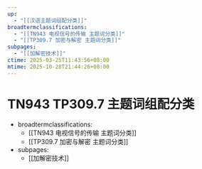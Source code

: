 ```yaml
---
up:
  - "[[汉语主题词组配分类]]"
broadtermclassifications:
  - "[[TN943 电视信号的传输 主题词分类]]"
  - "[[TP309.7 加密与解密 主题词分类]]"
subpages:
  - "[[加解密技术]]"
ctime: 2025-03-25T11:43:56+08:00
mtime: 2025-10-28T21:44:26+08:00
---
```


# TN943 TP309.7 主题词组配分类

- broadtermclassifications:
	- [[TN943 电视信号的传输 主题词分类]]
	- [[TP309.7 加密与解密 主题词分类]]
- subpages:
	- [[加解密技术]]
